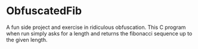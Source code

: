 # ObfuscatedFib

A fun side project and exercise in ridiculous obfuscation. This C program when run simply asks for a length and returns the fibonacci sequence up to the given length.
